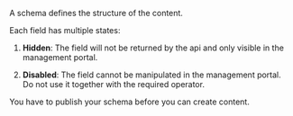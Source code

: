A schema defines the structure of the content.

Each field has multiple states:

1. **Hidden**: The field will not be returned by the api and only visible in the management portal.

2. **Disabled**: The field cannot be manipulated in the management portal. Do not use it together with the required operator.

You have to publish your schema before you can create content.